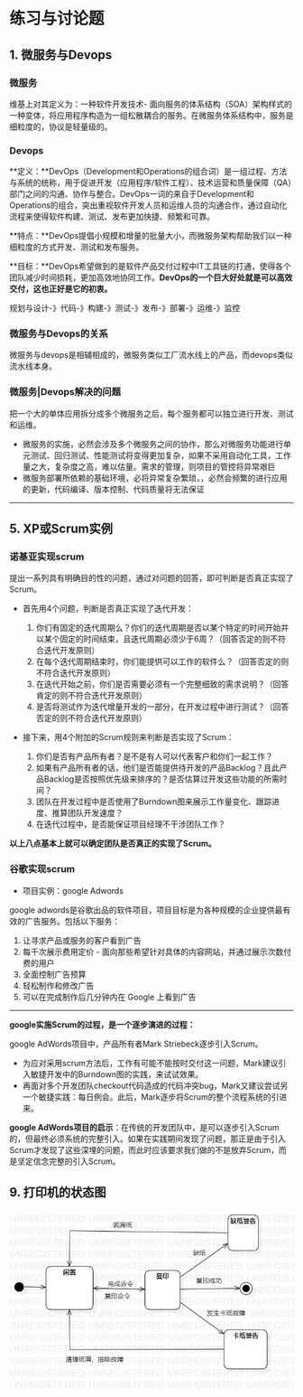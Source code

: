 # 练习与讨论题

## 1. 微服务与Devops

### 微服务

维基上对其定义为：一种软件开发技术- 面向服务的体系结构（SOA）架构样式的一种变体，将应用程序构造为一组松散耦合的服务。在微服务体系结构中，服务是细粒度的，协议是轻量级的。

### Devops

**定义：**DevOps（Development和Operations的组合词）是一组过程、方法与系统的统称，用于促进开发（应用程序/软件工程）、技术运营和质量保障（QA）部门之间的沟通、协作与整合。DevOps一词的来自于Development和Operations的组合，突出重视软件开发人员和运维人员的沟通合作，通过自动化流程来使得软件构建、测试、发布更加快捷、频繁和可靠。

**特点：**DevOps提倡小规模和增量的批量大小，而微服务架构帮助我们以一种细粒度的方式开发、测试和发布服务。

**目标：**DevOps希望做到的是软件产品交付过程中IT工具链的打通，使得各个团队减少时间损耗，更加高效地协同工作。**DevOps的一个巨大好处就是可以高效交付，这也正好是它的初衷。**

规划与设计-》代码-》构建-》测试-》发布-》部署-》运维-》监控

### 微服务与Devops的关系

微服务与devops是相辅相成的，微服务类似工厂流水线上的产品，而devops类似流水线本身。

### 微服务|Devops解决的问题

把一个大的单体应用拆分成多个微服务之后，每个服务都可以独立进行开发、测试和运维。

- 微服务的实施，必然会涉及多个微服务之间的协作，那么对微服务功能进行单元测试、回归测试、性能测试将变得更加复杂，如果不采用自动化工具，工作量之大，复杂度之高，难以估量。需求的管理，则项目的管控将异常艰巨
- 微服务部署所依赖的基础环境，必将异常复杂繁琐，，必然会频繁的进行应用的更新，代码编译、版本控制、代码质量将无法保证

----------------

## 5. XP或Scrum实例

### 诺基亚实现scrum

提出一系列具有明确目的性的问题，通过对问题的回答，即可判断是否真正实现了Scrum。

+ 首先用4个问题，判断是否真正实现了迭代开发：
  1. 你们有固定的迭代周期么？你们的迭代周期是否以某个特定的时间开始并以某个固定的时间结束，且迭代周期必须少于6周？（回答否定的则不符合迭代开发原则）
  2. 在每个迭代周期结束时，你们能提供可以工作的软件么？（回答否定的则不符合迭代开发原则）
  3. 在迭代开始之前，你们是否需要必须有一个完整细致的需求说明？（回答肯定的则不符合迭代开发原则）
  4. 是否将测试作为迭代增量开发的一部分，在开发过程中进行测试？（回答否定的则不符合迭代开发原则）

+ 接下来，用4个附加的Scrum规则来判断是否实现了Scrum：
  1. 你们是否有产品所有者？是不是有人可以代表客户和你们一起工作？
  2. 如果有产品所有者的话，他们是否能提供待开发的产品Backlog？且此产品Backlog是否按照优先级来排序的？是否估算过开发这些功能的所需时间？
  3. 团队在开发过程中是否使用了Burndown图来展示工作量变化、跟踪进度、推算团队开发速度？
  4. 在迭代过程中，是否能保证项目经理不干涉团队工作？

**以上八点基本上就可以确定团队是否真正的实现了Scrum。**

### 谷歌实现scrum

+ 项目实例：google Adwords

google adwords是谷歌出品的软件项目，项目目标是为各种规模的企业提供最有效的广告服务。包括以下服务：

1. 让寻求产品或服务的客户看到广告
2. 每千次展示费用定价 - 面向那些希望针对具体的内容网站，并通过展示次数付费的用户
3. 全面控制广告预算
4. 轻松制作和修改广告
5. 可以在完成制作后几分钟内在 Google 上看到广告

-----------------------

**google实施Scrum的过程，是一个逐步演进的过程：**

google AdWords项目中，产品所有者Mark Striebeck逐步引入Scrum。

+ 为应对采用scrum方法后，工作有可能不能按时交付这一问题，Mark建议引入敏捷开发中的Burndown图的实践，来试试效果。
+ 再面对多个开发团队checkout代码造成的代码冲突bug，Mark又建议尝试另一个敏捷实践：每日例会。此后，Mark逐步将Scrum的整个流程系统的引进来。

**google AdWords项目的启示**：在传统的开发团队中，是可以逐步引入Scrum的，但最终必须系统的完整引入。如果在实践期间发现了问题，那正是由于引入Scrum才发现了这些深埋的问题，而此时应该要求我们做的不是放弃Scrum，而是坚定信念完整的引入Scrum。

## 9. 打印机的状态图

![](./image/printer.png)

